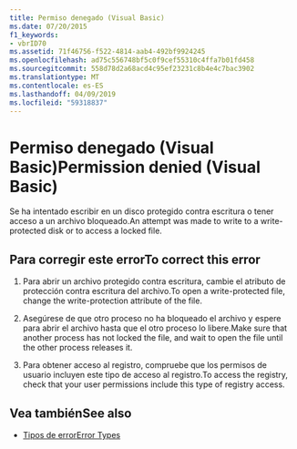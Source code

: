 ```yaml
---
title: Permiso denegado (Visual Basic)
ms.date: 07/20/2015
f1_keywords:
- vbrID70
ms.assetid: 71f46756-f522-4814-aab4-492bf9924245
ms.openlocfilehash: ad75c556748bf5c0f9cef55310c4ffa7b01fd458
ms.sourcegitcommit: 558d78d2a68acd4c95ef23231c8b4e4c7bac3902
ms.translationtype: MT
ms.contentlocale: es-ES
ms.lasthandoff: 04/09/2019
ms.locfileid: "59318837"
---
```

# <a name="permission-denied-visual-basic"></a><span data-ttu-id="11162-102">Permiso denegado (Visual Basic)</span><span class="sxs-lookup"><span data-stu-id="11162-102">Permission denied (Visual Basic)</span></span>
<span data-ttu-id="11162-103">Se ha intentado escribir en un disco protegido contra escritura o tener acceso a un archivo bloqueado.</span><span class="sxs-lookup"><span data-stu-id="11162-103">An attempt was made to write to a write-protected disk or to access a locked file.</span></span>  
  
## <a name="to-correct-this-error"></a><span data-ttu-id="11162-104">Para corregir este error</span><span class="sxs-lookup"><span data-stu-id="11162-104">To correct this error</span></span>  
  
1. <span data-ttu-id="11162-105">Para abrir un archivo protegido contra escritura, cambie el atributo de protección contra escritura del archivo.</span><span class="sxs-lookup"><span data-stu-id="11162-105">To open a write-protected file, change the write-protection attribute of the file.</span></span>  
  
2. <span data-ttu-id="11162-106">Asegúrese de que otro proceso no ha bloqueado el archivo y espere para abrir el archivo hasta que el otro proceso lo libere.</span><span class="sxs-lookup"><span data-stu-id="11162-106">Make sure that another process has not locked the file, and wait to open the file until the other process releases it.</span></span>  
  
3. <span data-ttu-id="11162-107">Para obtener acceso al registro, compruebe que los permisos de usuario incluyen este tipo de acceso al registro.</span><span class="sxs-lookup"><span data-stu-id="11162-107">To access the registry, check that your user permissions include this type of registry access.</span></span>  
  
## <a name="see-also"></a><span data-ttu-id="11162-108">Vea también</span><span class="sxs-lookup"><span data-stu-id="11162-108">See also</span></span>

- [<span data-ttu-id="11162-109">Tipos de error</span><span class="sxs-lookup"><span data-stu-id="11162-109">Error Types</span></span>](../../../visual-basic/programming-guide/language-features/error-types.md)
